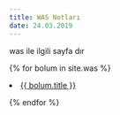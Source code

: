 ```yaml
---
title: WAS Notları
date: 24.03.2019
---
```


was ile ilgili sayfa dır


{% for bolum in site.was %}

<li><a href="{{ bolum.url }}">{{ bolum.title }}</a></li>

{% endfor %}
